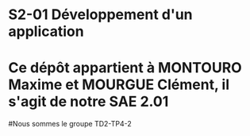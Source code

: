 # S2-01 Développement d'un application
# Ce dépôt appartient à MONTOURO Maxime et MOURGUE Clément, il s'agit de notre SAE 2.01
#Nous sommes le groupe TD2-TP4-2
